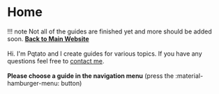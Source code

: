 # Home
!!! note
    Not all of the guides are finished yet and more should be added soon.
**[Back to Main Website](//pqtato.pw)**<br/><br/>
Hi. I'm Pqtato and I create guides for various topics. If you have any questions feel free to [contact me](//pqtato.pw/contactme).
<br/><br/>**Please choose a guide in the navigation menu** (press the :material-hamburger-menu: button)
